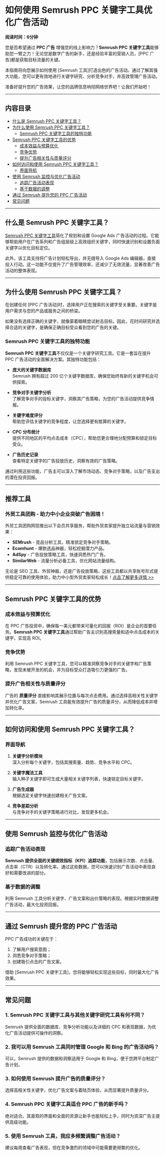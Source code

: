 # 如何使用 Semrush PPC 关键字工具优化广告活动

**阅读时间：6分钟**

您是否希望通过 **PPC 广告** 增强您的线上影响力？**Semrush PPC 关键字工具**能够助您一臂之力！无论您是数字广告的新手，还是经验丰富的营销人员，[PPC 广告]都是获取目标流量的关键。

本指南将向您展示如何使用 [Semrush 工具]打造出色的广告活动。通过了解其强大功能，您可以更有效地进行关键字研究、分析竞争对手，并高效管理广告活动。

准备好提升您的广告效果，让您的品牌信息响彻网络世界吧！让我们开始吧！

---

## 内容目录

- [什么是 Semrush PPC 关键字工具？](#什么是-semrush-ppc-关键字工具)
- [为什么使用 Semrush PPC 关键字工具？](#为什么使用-semrush-ppc-关键字工具)
  - [Semrush PPC 关键字工具的独特功能](#semrush-ppc-关键字工具的独特功能)
- [Semrush PPC 关键字工具的优势](#semrush-ppc-关键字工具的优势)
  - [成本效益与预算优化](#成本效益与预算优化)
  - [竞争优势](#竞争优势)
  - [提升广告相关性与质量评分](#提升广告相关性与质量评分)
- [如何访问和使用 Semrush PPC 关键字工具？](#如何访问和使用-semrush-ppc-关键字工具)
  - [界面导航](#界面导航)
- [使用 Semrush 监控与优化广告活动](#使用-semrush-监控与优化广告活动)
  - [追踪广告活动表现](#追踪广告活动表现)
  - [基于数据的调整](#基于数据的调整)
- [通过 Semrush 提升您的 PPC 广告活动](#通过-semrush-提升您的-ppc-广告活动)
- [常见问题](#常见问题)

---

## 什么是 Semrush PPC 关键字工具？

[Semrush PPC 关键字工具](https://www.semrush.com/keyword-tool/)简化了规划和设置 Google Ads 广告活动的过程。它能够帮助用户在广告系列和广告组层级上高效组织关键字，同时快速识别和设置负面关键字以优化目标定位。

此外，该工具支持将广告计划轻松导出，并无缝导入 Google Ads 编辑器，直接投入行动。这一功能不仅提升了广告管理效率，还减少了无效流量，显著改善广告活动的整体表现。

---

## 为什么使用 Semrush PPC 关键字工具？

在创建任何 [PPC 广告活动]时，选择用户正在搜索的关键字至关重要。关键字是用户需求与您的产品或服务之间的桥梁。

如果没有选择正确的关键字，就像蒙着眼睛尝试射击目标。因此，花时间研究并选择合适的关键字，是确保正确目标受众看到您的广告的关键。

### Semrush PPC 关键字工具的独特功能

**Semrush PPC 关键字工具**不仅仅是一个关键字研究工具。它是一套旨在提升 PPC 广告活动的全面解决方案。其独特功能包括：

- **庞大的关键字数据库**  
  Semrush 拥有超过 200 亿个关键字数据库，确保您始终有新的关键字机会可供探索。

- **竞争对手关键字分析**  
  了解竞争对手的投标关键字，洞察其广告策略，为您的广告活动提供竞争情报。

- **关键字难度评分**  
  帮助您评估关键字的竞争程度，让您选择更有胜算的关键字。

- **CPC 分布统计**  
  提供不同地区的平均点击成本（CPC），帮助您更合理地分配预算和锁定目标受众。

- **广告历史记录**  
  查看特定关键字的广告投放历史，洞察有效的广告策略。

通过利用这些功能，广告主可以深入了解市场动态、竞争对手策略，以及广告支出的潜在投资回报。

---

## 推荐工具

### **外贸工具团购 - 助力中小企业突破广告困境！**

外贸工具团购网现推出以下会员共享服务，帮助外贸卖家提升独立站流量与营销效果：

- **SEMrush** - 竞品分析工具，精准锁定竞争对手策略。  
- **Ecomhunt** - 爆款选品神器，轻松挖掘潜力产品。  
- **AdSpy** - 广告投放策略工具，快速洞悉热门广告。  
- **SimilarWeb** - 流量分析必备工具，优化网站流量结构。  

无论是 SEO 工具、外贸神器，还是广告投放策略，这些工具都以共享账号形式提供稳定可靠的使用体验，助力中小型外贸卖家轻松成长！[点击了解更多详情 >>](https://bit.ly/waimao518)

---

## Semrush PPC 关键字工具的优势

### 成本效益与预算优化

在 PPC 广告投资中，确保每一美元都带来可量化的回报（ROI）是企业的首要任务。**Semrush PPC 关键字工具**通过帮助广告主识别高搜索量和适中点击成本的关键字，实现高 ROI。

### 竞争优势

利用 Semrush PPC 关键字工具，您可以精准洞察竞争对手的关键字和广告策略，发现未被开发的机会，并为目标受众打造吸引力更强的广告。

### 提升广告相关性与质量评分

广告的 **质量评分** 直接影响其展示位置与每次点击费用。通过选择高相关性关键字并优化广告文案，Semrush 工具能有效提升广告的质量评分，从而降低成本并增加转化率。

---

## 如何访问和使用 Semrush PPC 关键字工具？

### 界面导航

1. **关键字分析模块**  
   深入分析每个关键字，包括其搜索量、趋势、竞争水平和 CPC。

2. **关键字魔法工具**  
   输入种子关键字即可生成大量相关关键字列表，快速锁定目标关键字。

3. **广告生成器**  
   根据选定关键字快速创建相关广告文案。

4. **竞争差距分析**  
   与竞争对手的关键字策略进行对比，发现更多机会。

---

## 使用 Semrush 监控与优化广告活动

### 追踪广告活动表现

**Semrush 提供全面的关键绩效指标（KPI）追踪功能**，包括展示次数、点击量、点击率（CTR）以及转化率。通过这些数据，您可以快速识别广告活动中表现良好和需要改进的部分。

### 基于数据的调整

利用 Semrush 工具分析关键字、广告文案和出价策略的表现。根据实时数据调整广告活动，最大化投资回报。

---

## 通过 Semrush 提升您的 PPC 广告活动

PPC 广告成功的关键在于：  
1. 了解用户搜索意图；  
2. 洞悉竞争对手策略；  
3. 创建吸引点击的广告文案。

借助 [Semrush PPC 关键字工具]，您将能够轻松实现这些目标，同时最大化广告效果。


---

## 常见问题

### 1. Semrush PPC 关键字工具与其他关键字研究工具有何不同？

Semrush 提供全面的数据库、竞争分析功能以及详细的 CPC 和表现数据，为优化广告活动提供可操作的洞察。

### 2. 我可以用 Semrush 工具同时管理 Google 和 Bing 的广告活动吗？

可以，Semrush 提供的数据和洞察适用于 Google 和 Bing，便于您跨平台制定广告计划。

### 3. 如何使用 Semrush 提升广告的质量评分？

选择高相关性关键字，优化广告文案与着陆页体验，从而显著提升质量评分。

### 4. Semrush PPC 关键字工具适合 PPC 广告的新手吗？

绝对适合。其直观的界面和全面的资源让新手也能轻松上手，同时为资深广告主提供高级功能。

### 5. 使用 Semrush 工具，我应多频繁调整广告活动？

建议每周查看广告表现，但在竞争激烈的领域中可能需要更频繁的优化。
